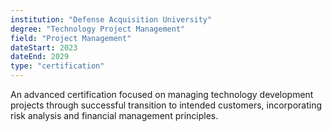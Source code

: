 ```yaml
---
institution: "Defense Acquisition University"
degree: "Technology Project Management"
field: "Project Management"
dateStart: 2023
dateEnd: 2029
type: "certification"
---
```


An advanced certification focused on managing technology development projects through successful transition to intended customers, incorporating risk analysis and financial management principles.
